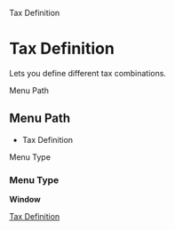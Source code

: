 
Tax Definition
# Tax Definition


Lets you define different tax combinations.

Menu Path
## Menu Path



- Tax Definition

Menu Type
### Menu Type

**Window**


[Tax Definition](../../functional-guide/window/window-tax-definition.md)